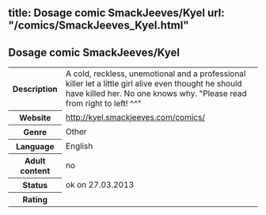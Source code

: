 title: Dosage comic SmackJeeves/Kyel
url: "/comics/SmackJeeves_Kyel.html"
---
Dosage comic SmackJeeves/Kyel
-----------------------------------------

<table class="comicinfo">
<tr>
<th>Description</th><td>A cold, reckless, unemotional and a professional killer let a little girl alive even thought he should have killed her. No one knows why. &quot;Please read from right to left! ^^&quot;</td>
</tr>
<tr>
<th>Website</th><td><a href="http://kyel.smackjeeves.com/comics/">http://kyel.smackjeeves.com/comics/</a></td>
</tr>
<tr>
<th>Genre</th><td>Other</td>
</tr>
<tr>
<th>Language</th><td>English</td>
</tr>
<tr>
<th>Adult content</th><td>no</td>
</tr>
<tr>
<th>Status</th><td>ok on 27.03.2013</td>
</tr>
<tr>
<th>Rating</th><td><div class="g-plusone" data-size="standard" data-annotation="bubble"
 data-href="http://kyel.smackjeeves.com/comics/"></div></td>
</tr>
</table>
<script type="text/javascript">
  (function() {
    var po = document.createElement('script'); po.type = 'text/javascript'; po.async = true;
    po.src = 'https://apis.google.com/js/plusone.js';
    var s = document.getElementsByTagName('script')[0]; s.parentNode.insertBefore(po, s);
  })();
</script>
